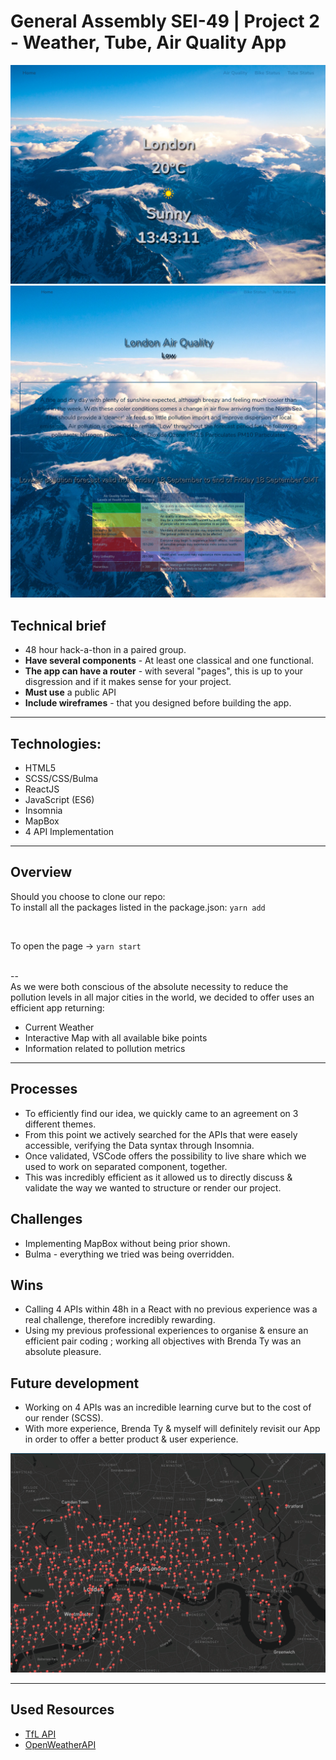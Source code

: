 # General Assembly SEI-49 | Project 2 - Weather,  Tube, Air Quality App

![homepage](readMeImages/homepage.png)
![airQuality](readMeImages/airQuality.png)

## Technical brief
* 48 hour hack-a-thon in a paired group.
* **Have several components** - At least one classical and one functional.  
*  **The app can have a router** - with several "pages", this is up to your disgression and if it makes sense for your project.
* **Must use** a public API
* **Include wireframes** - that you designed before building the app.  
---
## Technologies:
* HTML5
* SCSS/CSS/Bulma
* ReactJS
* JavaScript (ES6)
* Insomnia
* MapBox
* 4 API Implementation
--- 
## Overview

Should you choose to clone our repo:  
To install all the packages listed in the package.json: `yarn add ` 

<br />

To open the page -> `yarn start`

<br />
--
<br />
As we were both conscious of the absolute necessity to reduce the pollution levels in all major cities in the world, we decided to offer uses an efficient app returning:

-   Current Weather
-   Interactive Map with all available bike points
-   Information related to pollution metrics

---
## Processes
* To efficiently find our idea, we quickly came to an agreement on 3 different themes.
* From this point we actively searched for the APIs that were easely accessible, verifying the Data syntax through Insomnia.
* Once validated, VSCode offers the possibility to live share which we used to work on separated component, together.
* This was incredibly efficient as it allowed us to directly discuss & validate the way we wanted to structure or render our project.

## Challenges
* Implementing MapBox without being prior shown.
* Bulma - everything we tried was being overridden.

## Wins
* Calling 4 APIs within 48h in a React with no previous experience was a real challenge, therefore incredibly rewarding.
* Using my previous professional experiences to organise & ensure an efficient pair coding ; working all objectives with Brenda Ty was an absolute pleasure.

## Future development
* Working on 4 APIs was an incredible learning curve but to the cost of our render (SCSS).
* With more experience, Brenda Ty & myself will definitely revisit our App in order to offer a better product & user experience.

![bikeMap](readMeImages/bikeMap.png)

---
## Used Resources
* [TfL API](https://api.tfl.gov.uk/)
* [OpenWeatherAPI](https://openweathermap.org/api)
